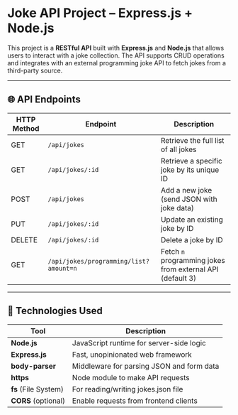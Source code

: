 # Joke API Project – Express.js + Node.js

This project is a **RESTful API** built with **Express.js** and **Node.js** that allows users to interact with a joke collection. The API supports CRUD operations and integrates with an external programming joke API to fetch jokes from a third-party source.

---


## 🌐 API Endpoints

| HTTP Method | Endpoint                | Description                                |
|-------------|-------------------------|--------------------------------------------|
| GET         | `/api/jokes`            | Retrieve the full list of all jokes        |
| GET         | `/api/jokes/:id`        | Retrieve a specific joke by its unique ID  |
| POST        | `/api/jokes`            | Add a new joke (send JSON with joke data) |
| PUT         | `/api/jokes/:id`        | Update an existing joke by ID               |
| DELETE      | `/api/jokes/:id`        | Delete a joke by ID                         |
| GET         | `/api/jokes/programming/list?amount=n` | Fetch `n` programming jokes from external API (default 3) |


---

## 🧠 Technologies Used

| Tool            | Description                                 |
|------------------|---------------------------------------------|
| **Node.js**       | JavaScript runtime for server-side logic     |
| **Express.js**    | Fast, unopinionated web framework            |
| **body-parser**   | Middleware for parsing JSON and form data    |
| **https**         | Node module to make API requests             |
| **fs** (File System) | For reading/writing jokes.json file      |
| **CORS** (optional) | Enable requests from frontend clients      |


